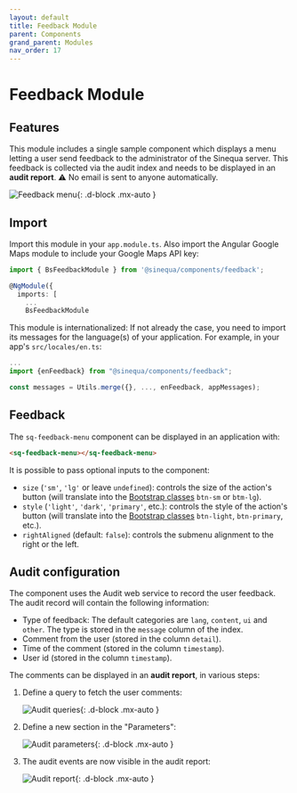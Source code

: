 ```yaml
---
layout: default
title: Feedback Module
parent: Components
grand_parent: Modules
nav_order: 17
---
```


# Feedback Module

## Features

This module includes a single sample component which displays a menu letting a user send feedback to the administrator of the Sinequa server. This feedback is collected via the audit index and needs to be displayed in an **audit report**. ⚠️ No email is sent to anyone automatically.

![Feedback menu]({{site.baseurl}}assets/modules/feedback/menu.png){: .d-block .mx-auto }

## Import

Import this module in your `app.module.ts`. Also import the Angular Google Maps module to include your Google Maps API key:

```ts
import { BsFeedbackModule } from '@sinequa/components/feedback';

@NgModule({
  imports: [
    ...
    BsFeedbackModule
```

This module is internationalized: If not already the case, you need to import its messages for the language(s) of your application. For example, in your app's `src/locales/en.ts`:

```ts
...
import {enFeedback} from "@sinequa/components/feedback";

const messages = Utils.merge({}, ..., enFeedback, appMessages);
```

## Feedback

<doc-feedback-menu></doc-feedback-menu>

The `sq-feedback-menu` component can be displayed in an application with:

```html
<sq-feedback-menu></sq-feedback-menu>
```

It is possible to pass optional inputs to the component:

- `size` (`'sm'`, `'lg'` or leave `undefined`): controls the size of the action's button (will translate into the [Bootstrap classes](https://getbootstrap.com/docs/4.0/components/buttons/#sizes) `btn-sm` or `btm-lg`).
- `style` (`'light'`, `'dark'`, `'primary'`, etc.): controls the style of the action's button (will translate into the [Bootstrap classes](https://getbootstrap.com/docs/4.0/components/buttons/#examples) `btn-light`, `btn-primary`, etc.).
- `rightAligned` (default: `false`): controls the submenu alignment to the right or the left.

## Audit configuration

The component uses the Audit web service to record the user feedback. The audit record will contain the following information:

- Type of feedback: The default categories are `lang`, `content`, `ui` and `other`. The type is stored in the `message` column of the index.
- Comment from the user (stored in the column `detail`).
- Time of the comment (stored in the column `timestamp`).
- User id (stored in the column `timestamp`).

The comments can be displayed in an **audit report**, in various steps:

1. Define a query to fetch the user comments:

    ![Audit queries]({{site.baseurl}}assets/modules/feedback/audit-query.png){: .d-block .mx-auto }

2. Define a new section in the "Parameters":

    ![Audit parameters]({{site.baseurl}}assets/modules/feedback/audit-param.png){: .d-block .mx-auto }

3. The audit events are now visible in the audit report:

    ![Audit report]({{site.baseurl}}assets/modules/feedback/audit-report.png){: .d-block .mx-auto }
